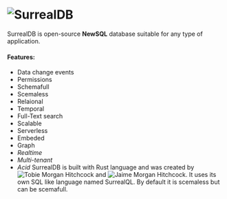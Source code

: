 # ![SurrealDB](https://surrealdb.com/)
SurrealDB is open-source __NewSQL__ database suitable for any type of application.
#### Features:
- Data change events
- Permissions
- Schemafull
- Scemaless
- Relaional
- Temporal
- Full-Text search
- Scalable
- Serverless
- Embeded
- Graph
- _Realtime_
- _Multi-tenant_
- _Acid_
SurrealDB is built with Rust language and was created by ![Tobie Morgan Hitchcock](https://www.linkedin.com/in/tobiemorganhitchcock/) and 
![Jaime Morgan Hitchcock](https://www.linkedin.com/in/jaimemorganhitchcock/). It uses its own SQL like language named SurrealQL. By default it is scemaless 
but can be scemafull.
